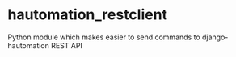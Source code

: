 hautomation_restclient
======================

Python module which makes easier to send commands to django-hautomation REST API
